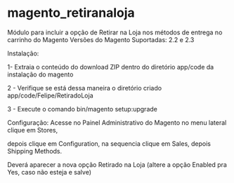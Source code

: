 # magento_retiranaloja
Módulo para incluir a opção de Retirar na Loja nos métodos de entrega no carrinho do Magento
Versões do Magento Suportadas: 2.2 e 2.3

Instalação:

1- Extraia o conteúdo do download ZIP dentro do diretório app/code da instalação do magento

2 - Verifique se está dessa maneira o diretório criado app/code/Felipe/RetiradoLoja

3 - Execute o comando bin/magento setup:upgrade

Configuração:
Acesse no Painel Administrativo do Magento no menu lateral clique em Stores, 

depois clique em Configuration, na sequencia clique em Sales, depois Shipping Methods.

Deverá aparecer a nova opção Retirado na Loja (altere a opção Enabled pra Yes, caso não esteja e salve)
